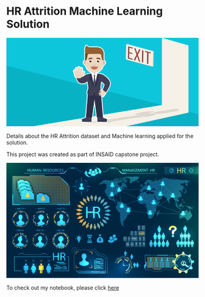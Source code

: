 # HR Attrition Machine Learning Solution

![enter image description here](https://github.com/Mahesh172/hr-employee-attrition/blob/main/Attrtion.png?raw=true)

Details about the HR Attrition dataset and Machine learning applied for the solution.

This project was created as part of INSAID capstone project.

![enter image description here](https://github.com/Mahesh172/hr-employee-attrition/blob/main/hr-analytics-10.jpg?raw=true)

To check out my notebook, please click [here](https://github.com/Mahesh172/hr-employee-attrition/blob/main/HR_Analytics.ipynb)
